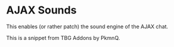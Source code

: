# AJAX Sounds
This enables (or rather patch) the sound engine of the AJAX chat.

This is a snippet from TBG Addons by PkmnQ.
